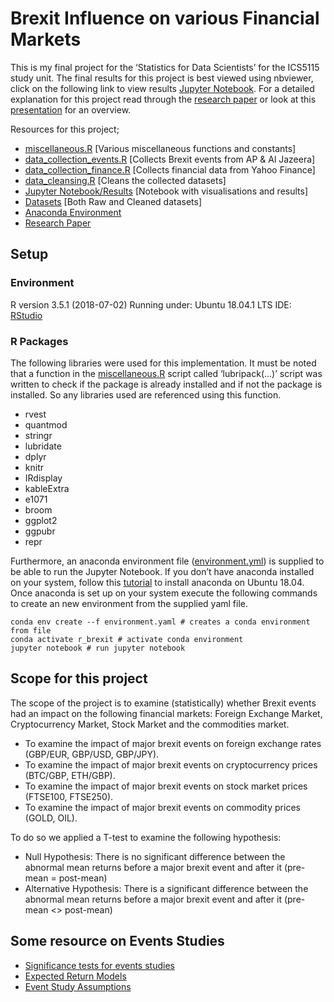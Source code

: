 # Brexit Influence on various Financial Markets
This is my final project for the ‘Statistics for Data Scientists’ for the ICS5115 study unit. The final results for this project is best viewed using nbviewer, click on the following link to view results [Jupyter Notebook](https://nbviewer.jupyter.org/github/achmand/datascience-brexit/blob/master/src/impact_of_major_brexit_events_on_various_financial_markets.ipynb). For a detailed explanation for this project read through the [research paper](https://github.com/achmand/datascience-brexit/blob/master/doc/Impact%20of%20major%20brexit%20events%20on%20various%20financial%20markets.pdf) or look at this [presentation](https://github.com/achmand/datascience-brexit/blob/master/doc/datascience-brexit.pdf) for an overview. 

Resources for this project;
* [miscellaneous.R](https://github.com/achmand/datascience-brexit/blob/master/src/miscellaneous.R) [Various miscellaneous functions and constants]
* [data_collection_events.R](https://github.com/achmand/datascience-brexit/blob/master/src/data_collection_events.R) [Collects Brexit events from AP & Al Jazeera]
* [data_collection_finance.R](https://github.com/achmand/datascience-brexit/blob/master/src/data_collection_finance.R) [Collects financial data from Yahoo Finance]
* [data_cleansing.R](https://github.com/achmand/datascience-brexit/blob/master/src/data_cleansing.R) [Cleans the collected datasets]
* [Jupyter Notebook/Results](https://github.com/achmand/datascience-brexit/blob/master/src/impact_of_major_brexit_events_on_various_financial_markets.ipynb) [Notebook with visualisations and results]
* [Datasets](https://github.com/achmand/datascience-brexit/tree/master/src/data) [Both Raw and Cleaned datasets]
* [Anaconda Environment](https://github.com/achmand/datascience-brexit/blob/master/src/environment.yml) 
* [Research Paper](https://github.com/achmand/datascience-brexit/blob/master/doc/Impact%20of%20major%20brexit%20events%20on%20various%20financial%20markets.pdf) 

## Setup
### Environment
R version 3.5.1 (2018-07-02)
Running under: Ubuntu 18.04.1 LTS
IDE: [RStudio](https://www.rstudio.com/) 

### R Packages
The following libraries were used for this implementation. It must be noted that a function in the [miscellaneous.R](https://github.com/achmand/datascience-brexit/blob/master/src/miscellaneous.R) script called ‘lubripack(...)’ script was written to check if the package is already installed and if not the package is installed. So any libraries used are referenced using this function. 
* rvest 
* quantmod
* stringr
* lubridate
* dplyr
* knitr
* IRdisplay
* kableExtra
* e1071
* broom
* ggplot2
* ggpubr
* repr

Furthermore, an anaconda environment file ([environment.yml](https://github.com/achmand/datascience-brexit/blob/master/src/environment.yml)) is supplied to be able to run the Jupyter Notebook. If you don’t have anaconda installed on your system, follow this [tutorial](https://www.digitalocean.com/community/tutorials/how-to-install-anaconda-on-ubuntu-18-04-quickstart) to install anaconda on Ubuntu 18.04. Once anaconda is set up on your system execute the following commands to create an new environment from the supplied yaml file.

```
conda env create --f environment.yaml # creates a conda environment from file
conda activate r_brexit # activate conda environment 
jupyter notebook # run jupyter notebook
```

## Scope for this project 
The scope of the project is to examine (statistically) whether Brexit events had an impact on the following financial markets: Foreign Exchange Market, Cryptocurrency Market, Stock Market and the commodities market. 

*  To examine the impact of major brexit events on foreign exchange rates (GBP/EUR, GBP/USD, GBP/JPY). 
*  To examine the impact of major brexit events on cryptocurrency prices (BTC/GBP, ETH/GBP). 
*  To examine the impact of major brexit events on stock market prices (FTSE100, FTSE250). 
*  To examine the impact of major brexit events on commodity prices (GOLD, OIL).

To do so we applied a T-test to examine the following hypothesis: 
* Null Hypothesis: There is no significant difference between the abnormal mean returns before a major brexit event and after it (pre-mean = post-mean)
* Alternative Hypothesis: There is a significant difference between the abnormal mean returns before a major brexit event and after it (pre-mean <> post-mean)

## Some resource on Events Studies 
* [Significance tests for events studies](https://www.eventstudytools.com/significance-tests)
* [Expected Return Models](https://www.eventstudytools.com/expected-return-models)
* [Event Study Assumptions](https://www.eventstudytools.com/assumptions-event-study-methodology)



